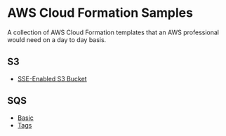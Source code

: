 # AWS Cloud Formation Samples

A collection of AWS Cloud Formation templates that an AWS professional would need on a day to day basis.

## S3

- [SSE-Enabled S3 Bucket](https://github.com/allanchua101/aws-cf-samples/tree/master/s3/basic-encryption) 

## SQS

- [Basic](https://github.com/allanchua101/aws-cf-samples/tree/master/sqs/basic)
- [Tags](https://github.com/allanchua101/aws-cf-samples/tree/master/sqs/tags)
